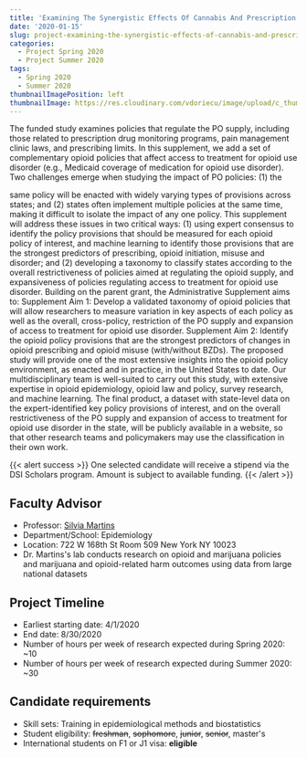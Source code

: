 ```yaml
---
title: 'Examining The Synergistic Effects Of Cannabis And Prescription Opioid Policies On Chronic Pain, Opioid Prescribing, And Opioid Overdose'
date: '2020-01-15'
slug: project-examining-the-synergistic-effects-of-cannabis-and-prescription-opioid-policies-on-chronic-pain-opioid-prescribing-and-opioid-overdose
categories:
  - Project Spring 2020
  - Project Summer 2020
tags:
  - Spring 2020
  - Summer 2020
thumbnailImagePosition: left
thumbnailImage: https://res.cloudinary.com/vdoriecu/image/upload/c_thumb,w_200,g_face/v1579110178/construction_c6dqbd.png
---
```

The funded study examines policies that regulate the PO supply, including those related to prescription drug monitoring programs, pain management clinic laws, and prescribing limits. In this supplement, we add a set of complementary opioid policies that affect access to treatment for opioid use disorder (e.g., Medicaid coverage of medication for opioid use disorder). Two challenges emerge when studying the impact of PO policies: (1) the

<!--more-->

same policy will be enacted with widely varying types of provisions across states; and (2) states often implement multiple policies at the same time, making it difficult to isolate the impact of any one policy. This supplement will address these issues in two critical ways: (1) using expert consensus to identify the policy provisions that should be measured for each opioid policy of interest, and machine learning to identify those provisions that are the
strongest predictors of prescribing, opioid initiation, misuse and disorder; and (2) developing a taxonomy to classify states according to the overall restrictiveness of policies aimed at regulating the opioid supply, and expansiveness of policies regulating access to treatment for opioid use disorder. Building on the parent grant, the Administrative Supplement aims to: Supplement Aim 1: Develop a validated taxonomy of opioid policies that will allow researchers to measure variation in key aspects of each policy as well as the overall, cross-policy, restriction of the PO supply and expansion of access to treatment for opioid use disorder. Supplement Aim 2: Identify the opioid policy provisions that are the strongest predictors of changes in opioid prescribing and opioid misuse (with/without BZDs). The proposed study will provide one of the most extensive insights into the opioid
policy environment, as enacted and in practice, in the United States to date. Our multidisciplinary team is well-suited to carry out this study, with extensive expertise in opioid epidemiology, opioid law and policy, survey research, and machine
learning. The final product, a dataset with state-level data on the expert-identified key policy provisions of interest, and on the overall restrictiveness of the PO supply and expansion of access to treatment for opioid use disorder in the state, will be publicly available in a website, so that other research teams and policymakers may use the classification in their own work.


{{< alert success >}}
One selected candidate will receive a stipend via the DSI Scholars program. Amount is subject to available funding.
{{< /alert >}}

## Faculty Advisor
+ Professor: [Silvia Martins](https://www.mailman.columbia.edu/people/our-faculty/ssm2183)
+ Department/School: Epidemiology
+ Location: 722 W 168th St Room 509 New York NY 10023
+ Dr. Martins's lab conducts  research on opioid and marijuana policies and  marijuana and opioid-related harm outcomes using   data from large national datasets

## Project Timeline
+ Earliest starting date: 4/1/2020
+ End date: 8/30/2020
+ Number of hours per week of research expected during Spring 2020: ~10
+ Number of hours per week of research expected during Summer 2020: ~30

## Candidate requirements
+ Skill sets: Training in epidemiological methods and biostatistics
+ Student eligibility: ~~freshman~~, ~~sophomore~~, ~~junior~~, ~~senior~~, master's
+ International students on F1 or J1 visa: **eligible**

